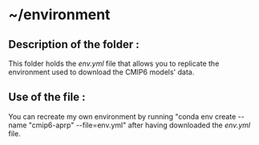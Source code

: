 # ~/environment

## Description of the folder :

This folder holds the *env.yml* file that allows you to replicate the environment used to download the CMIP6 models' data.

## Use of the file :

You can recreate my own environment by running "conda env create --name "cmip6-aprp" --file=env.yml" after having downloaded the *env.yml* file.



